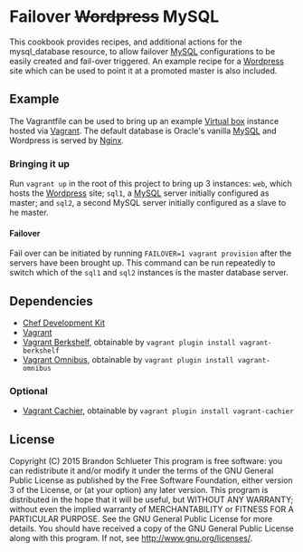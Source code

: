 # Failover <s>Wordpress</s> MySQL 

This cookbook provides recipes, and additional actions for the mysql_database resource, to allow failover [MySQL][] configurations to be easily created and fail-over triggered. An example recipe for a [Wordpress][] site which can be used to point it at a promoted master is also included.

## Example

The Vagrantfile can be used to bring up an example [Virtual box][] instance hosted via [Vagrant][]. The default database is Oracle's vanilla [MySQL][] and Wordpress is served by [Nginx][].

### Bringing it up

Run `vagrant up` in the root of this project to bring up 3 instances: `web`, which hosts the [Wordpress][] site; `sql1`, a [MySQL][] server initially configured as master; and `sql2`, a second MySQL server initially configured as a slave to he master.

#### Failover

Fail over can be initiated by running `FAILOVER=1 vagrant provision` after the servers have been brought up. This command can be run repeatedly to switch which of the `sql1` and `sql2` instances is the master database server. 

## Dependencies

- [Chef Development Kit][]
- [Vagrant][]
- [Vagrant Berkshelf][], obtainable by `vagrant plugin install vagrant-berkshelf`
- [Vagrant Omnibus][], obtainable by `vagrant plugin install vagrant-omnibus`

### Optional

- [Vagrant Cachier][], obtainable by `vagrant plugin install vagrant-cachier`



## License

Copyright (C) 2015 Brandon Schlueter
This program is free software: you can redistribute it and/or modify
it under the terms of the GNU General Public License as published by
the Free Software Foundation, either version 3 of the License, or
(at your option) any later version.
This program is distributed in the hope that it will be useful,
but WITHOUT ANY WARRANTY; without even the implied warranty of
MERCHANTABILITY or FITNESS FOR A PARTICULAR PURPOSE.  See the
GNU General Public License for more details.
You should have received a copy of the GNU General Public License
along with this program.  If not, see <http://www.gnu.org/licenses/>.

[Wordpress]: https://wordpress.org/
[Virtual box]: https://www.virtualbox.org/
[Vagrant]: https://www.vagrantup.com/
[MySQL]: http://www.mysql.org/
[Nginx]: http://nginx.org/
[Chef Development Kit]: https://downloads.chef.io/chef-dk/
[Vagrant Omnibus]: https://github.com/chef/vagrant-omnibus
[Vagrant Cachier]: http://fgrehm.viewdocs.io/vagrant-cachier
[Vagrant Berkshelf]: https://github.com/berkshelf/vagrant-berkshelf
